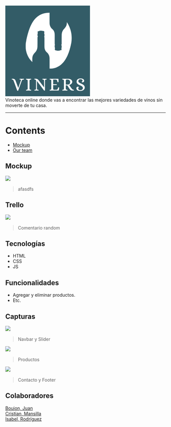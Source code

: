 ![](.//assets/img/viners-logo.png)<br>
Vinoteca online donde vas a encontrar las mejores variedades de vinos sin moverte de tu casa.

------------
# Contents 
- [Mockup](#description)
- [Our team](#our-team)


## Mockup
![](https://media.ambito.com/p/82e68ee7ebdceda46a90f9d8786c59d4/adjuntos/239/imagenes/040/370/0040370819/730x0/smart/messi-copa-matejpg.jpg)
> afasdfs

## Trello
![](https://elintransigente.com/wp-content/uploads/2022/12/Messi-Argentina-3.jpg)
> Comentario random

## Tecnologías
- HTML
- CSS
- JS

## Funcionalidades

- Agregar y eliminar productos.
- Etc.

## Capturas
![](https://firebasestorage.googleapis.com/v0/b/viners-iniciatec.appspot.com/o/captura1.png?alt=media&token=dcc51871-bcef-40a2-8649-b2f907f53947)<br>
> Navbar y Slider

![](https://firebasestorage.googleapis.com/v0/b/viners-iniciatec.appspot.com/o/captura2.png?alt=media&token=b4928933-5506-4b0b-b812-63d860b72677)<br>
> Productos

![](https://firebasestorage.googleapis.com/v0/b/viners-iniciatec.appspot.com/o/captura3.png?alt=media&token=d0d78b4d-ceca-4e33-8576-b425e8aec142)
> Contacto y Footer

## Colaboradores
[Boujon, Juan](https://github.com/Juan2805)<br>
[Cristian, Mansilla](https://github.com/cristianmansilla)<br>
[Isabel, Rodríguez](https://github.com/isardz)

